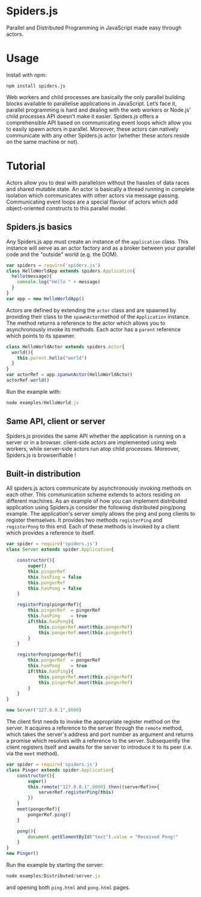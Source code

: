 # Spiders.js
Parallel and Distributed Programming in JavaScript made easy through actors.
# Usage
Install with npm:
  ```
  npm install spiders.js
  ```
Web workers and child processes are basically the only parallel building blocks available to parallelise applications in JavaScript.
Let’s face it, parallel programming is hard and dealing with the web workers or Node.js' child processes API doesn’t make it easier.
Spiders.js offers a comprehensible API based on communicating event loops which allow you to easily spawn actors in parallel.
Moreover, these actors can natively communicate with any other Spiders.js actor (whether these actors reside on the same machine or not).
# Tutorial
Actors allow you to deal with parallelism without the hassles of data races and shared mutable state.
An actor is basically a thread running in complete isolation which communicates with other actors via message passing.
Communicating event loops are a special flavour of actors which add object-oriented constructs to this parallel model.
## Spiders.js basics
Any Spiders.js app must create an instance of the ```application``` class.
This instance will serve as an actor factory and as a broker between your parallel code and the "outside" world (e.g. the DOM).
```javascript
var spiders = require('spiders.js')
class HelloWorldApp extends spiders.Application{
  hello(message){
    console.log("Hello " + message)
  }
}
var app = new HelloWorldApp()
```
Actors are defined by extending the ```actor``` class and are spawned by providing their class to the ```spawnActor```method of the ```Application``` instance. The method returns a reference to the actor which allows you to asynchronously invoke its methods.
Each actor has a ```parent``` reference which points to its spawner.
```javascript
class HelloWorldActor extends spiders.Actor{
  world(){
    this.parent.hello("world")
  }
}
var actorRef = app.spanwnActor(HelloWorldActor)
actorRef.world()
```
Run the example with:
```javascript
node examples/HelloWorld.js
```
## Same API, client or server
Spiders.js provides the same API whether the application is running on a server or in a browser.
client-side actors are implemented using web workers, while server-side actors run atop child processes.
Moreover, Spiders.js is browserifiable !
## Built-in distribution
All spiders.js actors communicate by asynchronously invoking methods on each other. This communication scheme extends to actors residing on different machines. As an example of how you can implement distributed application using Spiders.js consider the following distributed ping/pong example.
The application's server simply allows the ping and pong clients to register themselves. It provides two methods ```registerPing``` and ```registerPong``` to this end. Each of these methods is invoked by a client which provides a reference to itself.
```javascript
var spider = require('spiders.js')
class Server extends spider.Application{

    constructor(){
        super()
        this.pingerRef
        this.hasPing = false
        this.pongerRef
        this.hasPong = false
    }

    registerPing(pingerRef){
        this.pingerRef  = pingerRef
        this.hasPing    = true
        if(this.hasPong){
            this.pingerRef.meet(this.pongerRef)
            this.pongerRef.meet(this.pingerRef)
        }
    }

    registerPong(pongerRef){
        this.pongerRef  = pongerRef
        this.hasPong    = true
        if(this.hasPing){
            this.pongerRef.meet(this.pingerRef)
            this.pingerRef.meet(this.pongerRef)
        }
    }
}

new Server("127.0.0.1",8000)
```
The client first needs to invoke the appropriate register method on the server. It acquires a reference to the server through the ```remote``` method, which takes the server's address and port number as argument and returns a promise which resolves with a reference to the server. Subsequently the client registers itself and awaits for the server to introduce it to its peer (i.e. via the ```meet``` method).
```javascript
var spider = require('spiders.js')
class Pinger extends spider.Application{
    constructor(){
        super()
        this.remote("127.0.0.1",8000).then((serverRef)=>{
            serverRef.registerPing(this)
        })
    }
    meet(pongerRef){
        pongerRef.ping()
    }

    pong(){
        document.getElementById("text").value = "Received Pong!"
    }
}
new Pinger()
```
Run the example by starting the server:
```javascript
node examples/Distributed/server.js
```
and opening both ```ping.html``` and ```pong.html``` pages.
